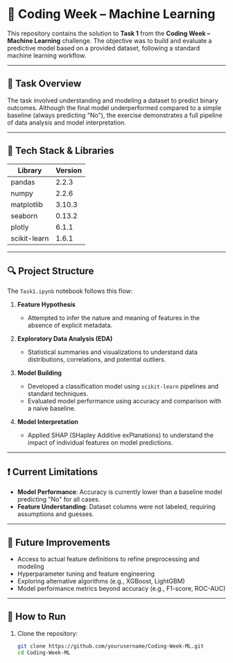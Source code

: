 # 🧠 Coding Week – Machine Learning

This repository contains the solution to **Task 1** from the **Coding Week – Machine Learning** challenge. The objective was to build and evaluate a predictive model based on a provided dataset, following a standard machine learning workflow.

---

## 📌 Task Overview

The task involved understanding and modeling a dataset to predict binary outcomes. Although the final model underperformed compared to a simple baseline (always predicting "No"), the exercise demonstrates a full pipeline of data analysis and model interpretation.

---

## 🧰 Tech Stack & Libraries

| Library       | Version  |
|---------------|----------|
| pandas        | 2.2.3    |
| numpy         | 2.2.6    |
| matplotlib    | 3.10.3   |
| seaborn       | 0.13.2   |
| plotly        | 6.1.1    |
| scikit-learn  | 1.6.1    |

---

## 🔍 Project Structure

The `Task1.ipynb` notebook follows this flow:

1. **Feature Hypothesis**  
   - Attempted to infer the nature and meaning of features in the absence of explicit metadata.
   
2. **Exploratory Data Analysis (EDA)**  
   - Statistical summaries and visualizations to understand data distributions, correlations, and potential outliers.

3. **Model Building**  
   - Developed a classification model using `scikit-learn` pipelines and standard techniques.
   - Evaluated model performance using accuracy and comparison with a naive baseline.

4. **Model Interpretation**  
   - Applied SHAP (SHapley Additive exPlanations) to understand the impact of individual features on model predictions.

---

## ❗ Current Limitations

- **Model Performance**: Accuracy is currently lower than a baseline model predicting "No" for all cases.
- **Feature Understanding**: Dataset columns were not labeled, requiring assumptions and guesses.

---

## 🚀 Future Improvements

- Access to actual feature definitions to refine preprocessing and modeling
- Hyperparameter tuning and feature engineering
- Exploring alternative algorithms (e.g., XGBoost, LightGBM)
- Model performance metrics beyond accuracy (e.g., F1-score, ROC-AUC)

---

## 📂 How to Run

1. Clone the repository:
   ```bash
   git clone https://github.com/yourusername/Coding-Week-ML.git
   cd Coding-Week-ML
